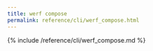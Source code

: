 ```yaml
---
title: werf compose
permalink: reference/cli/werf_compose.html
---
```


{% include /reference/cli/werf_compose.md %}
